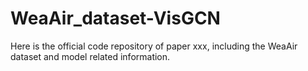 # WeaAir_dataset-VisGCN
Here is the official code repository of paper xxx, including the WeaAir dataset and model related information.
